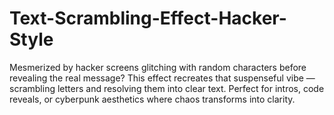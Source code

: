 # Text-Scrambling-Effect-Hacker-Style
Mesmerized by hacker screens glitching with random characters before revealing the real message? This effect recreates that suspenseful vibe — scrambling letters and resolving them into clear text. Perfect for intros, code reveals, or cyberpunk aesthetics where chaos transforms into clarity.

